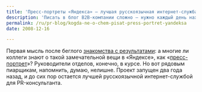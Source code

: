 ```yaml
---
title: 'Пресс-портреты «Яндекса» — лучшая русскоязычная интернет-служба для пиарщика'
description: 'Писать в блог B2B-компании сложно — нужно каждый день находить тему, которая заинтересует как минимум триста профессионалов. А пиарщик уже сто раз читал про шесть способов составления медиаплана, давно уже определился в российско-грузинских отношениях. Что ему может быть интересно?'
permalink: /ru/pr-blog/kogda-ne-o-chem-pisat-press-portret-yandeksa
date: 2008-12-16

---
```

<p>Первая мысль после беглого <a href="http://yandex.ru/yandsearch?text=%ED%E8%EA%E8%F8%E8%ED" target="_blank" rel="noopener noreferrer">знакомства с результатами</a>: а многие ли коллеги знают о такой замечательной вещи в «Яндексе», как «<a href="http://news.yandex.ru/people/" target="_blank" rel="noopener noreferrer">пресс-портрет</a>»? Руководители отделов, конечно, в курсе. Но вот рядовым пиарщикам, напомнить, думаю, нелишне</a>. Проект запущен два года назад, и до сих пор остается лучшей русскоязычной интернет-службой для PR-консультанта.</p>

